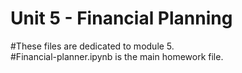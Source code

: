 # Unit 5 - Financial Planning
#These files are dedicated to module 5.  
#Financial-planner.ipynb is the main homework file.

